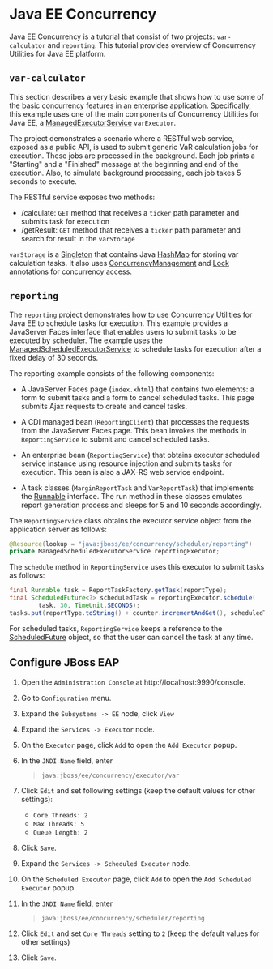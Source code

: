 # Java EE Concurrency

Java EE Concurrency is a tutorial that consist of two projects: `var-calculator` and `reporting`.
This tutorial provides overview of Concurrency Utilities for Java EE platform.

## `var-calculator`
 
This section describes a very basic example that shows how to use some of the basic concurrency features in an enterprise application. Specifically, this example uses one of the main components of Concurrency Utilities for Java EE, a [ManagedExecutorService](https://javaee.github.io/javaee-spec/javadocs/javax/enterprise/concurrent/ManagedExecutorService.html) `varExecutor`.

The project demonstrates a scenario where a RESTful web service, exposed as a public API, is used to submit generic VaR calculation jobs for execution. These jobs are processed in the background. Each job prints a "Starting" and a "Finished" message at the beginning and end of the execution. Also, to simulate background processing, each job takes 5 seconds to execute.

The RESTful service exposes two methods:

* /calculate: `GET` method that receives a `ticker` path parameter and submits task for execution
* /getResult: `GET` method that receives a `ticker` path parameter and search for result in the `varStorage`

`varStorage` is a [Singleton](https://javaee.github.io/javaee-spec/javadocs/javax/ejb/Singleton.html) that contains Java [HashMap](https://docs.oracle.com/en/java/javase/14/docs/api/java.base/java/util/HashMap.html) for storing var calculation tasks. It also uses [ConcurrencyManagement](https://javaee.github.io/javaee-spec/javadocs/javax/ejb/ConcurrencyManagement.html) and [Lock](https://javaee.github.io/javaee-spec/javadocs/javax/ejb/Lock.html) annotations for concurrency access.

## `reporting`

The `reporting` project demonstrates how to use Concurrency Utilities for Java EE to schedule tasks for execution. This example provides a JavaServer Faces interface that enables users to submit tasks to be executed by scheduler. The example uses the [ManagedScheduledExecutorService](https://javaee.github.io/javaee-spec/javadocs/javax/enterprise/concurrent/ManagedScheduledExecutorService.html) to schedule tasks for execution after a fixed delay of 30 seconds.

The reporting example consists of the following components:

* A JavaServer Faces page (`index.xhtml`) that contains two elements: a form to submit tasks and a form to cancel scheduled tasks. This page submits Ajax requests to create and cancel tasks.

* A CDI managed bean (`ReportingClient`) that processes the requests from the JavaServer Faces page. This bean invokes the methods in `ReportingService` to submit and cancel scheduled tasks.

* An enterprise bean (`ReportingService`) that obtains executor scheduled service instance using resource injection and submits tasks for execution. This bean is also a JAX-RS web service endpoint.

* A task classes (`MarginReportTask` and `VarReportTask`) that implements the [Runnable](https://docs.oracle.com/en/java/javase/14/docs/api/java.base/java/lang/Runnable.html) interface.
The run method in these classes emulates report generation process and sleeps for 5 and 10 seconds accordingly.

The `ReportingService` class obtains the executor service object from the application server as follows:

```java
@Resource(lookup = "java:jboss/ee/concurrency/scheduler/reporting")
private ManagedScheduledExecutorService reportingExecutor;
```

The `schedule` method in `ReportingService` uses this executor to submit tasks as follows:

```java
final Runnable task = ReportTaskFactory.getTask(reportType);
final ScheduledFuture<?> scheduledTask = reportingExecutor.schedule(
        task, 30, TimeUnit.SECONDS);
tasks.put(reportType.toString() + counter.incrementAndGet(), scheduledTask);
```

For scheduled tasks, `ReportingService` keeps a reference to the [ScheduledFuture](https://docs.oracle.com/en/java/javase/14/docs/api/java.base/java/util/concurrent/ScheduledFuture.html) object, so that the user can cancel the task at any time.

## Configure JBoss EAP
 
1. Open the `Administration Console` at http://localhost:9990/console.

2. Go to `Configuration` menu.

3. Expand the `Subsystems -> EE` node, click `View`

4. Expand the `Services -> Executor` node.

5. On the `Executor` page, click `Add` to open the `Add Executor` popup.

6. In the `JNDI Name` field, enter

    > `java:jboss/ee/concurrency/executor/var`
 
7. Click `Edit` and set following settings (keep the default values for other settings):

    * `Core Threads: 2`
    * `Max Threads: 5`
    * `Queue Length: 2`

8. Click `Save`.

9. Expand the `Services -> Scheduled Executor` node.

10. On the `Scheduled Executor` page, click `Add` to open the `Add Scheduled Executor` popup.

11. In the `JNDI Name` field, enter

    > `java:jboss/ee/concurrency/scheduler/reporting`

12. Click `Edit` and set `Core Threads` setting to `2` (keep the default values for other settings)

13. Click `Save`.